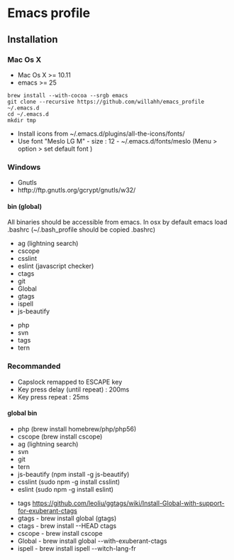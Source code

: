 # Emacs profile

## Installation

### Mac Os X
- Mac Os X >= 10.11
- emacs >= 25

```{r, engine='bash', count_lines}
brew install --with-cocoa --srgb emacs
git clone --recursive https://github.com/willahh/emacs_profile ~/.emacs.d
cd ~/.emacs.d
mkdir tmp
```
- Install icons from ~/.emacs.d/plugins/all-the-icons/fonts/
- Use font "Meslo LG M" - size : 12 -  ~/.emacs.d/fonts/meslo (Menu > option > set default font )

### Windows
  - Gnutls
  - htftp://ftp.gnutls.org/gcrypt/gnutls/w32/

#### bin (global)
All binaries should be accessible from emacs.
In osx by default emacs load .bashrc (~/.bash_profile should be copied .bashrc)

- ag (lightning search)
- cscope
- csslint
- eslint (javascript checker)
- ctags
- git
- Global
- gtags
- ispell
- js-beautify
<!-- - jscs -->
<!-- - jshint -->
- php
- svn
- tags
- tern

### Recommanded
- Capslock remapped to ESCAPE key
- Key press delay (until repeat) : 200ms
- Key press repeat : 25ms

#### global bin 
- php (brew install homebrew/php/php56)
- cscope (brew install cscope)
- ag (lightning search)
- svn
- git
- tern
- js-beautify (npm install -g js-beautify)
- csslint (sudo npm -g install csslint)
- eslint (sudo npm -g install eslint)
<!-- - jshint (sudo npm -g install jshint) -->
<!-- - jscs (npm -g install jscs) -->
- tags https://github.com/leoliu/ggtags/wiki/Install-Global-with-support-for-exuberant-ctags
- gtags - brew install global (gtags)
- ctags - brew install --HEAD ctags
- cscope - brew install cscope
- Global - brew install global --with-exuberant-ctags
- ispell - brew install ispell --witch-lang-fr
